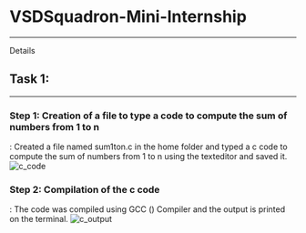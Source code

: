 # VSDSquadron-Mini-Internship
---

Details 
## Task 1: 
---
### Step 1: Creation of a file to type a code to compute the sum of numbers from 1 to n 
  : Created a file named sum1ton.c in the home folder and typed a c code to compute the sum of numbers from 1 to n using the texteditor and saved it. 
    ![c_code](https://github.com/user-attachments/assets/bfd3de06-efef-4f54-ac66-f96ebd0ed2ba)

### Step 2: Compilation of the c code
  : The code was compiled using GCC () Compiler and the output is printed on the terminal. 
    ![c_output](https://github.com/user-attachments/assets/2b123eda-2d8c-4f79-8a75-c8b95762c5ca)


    
